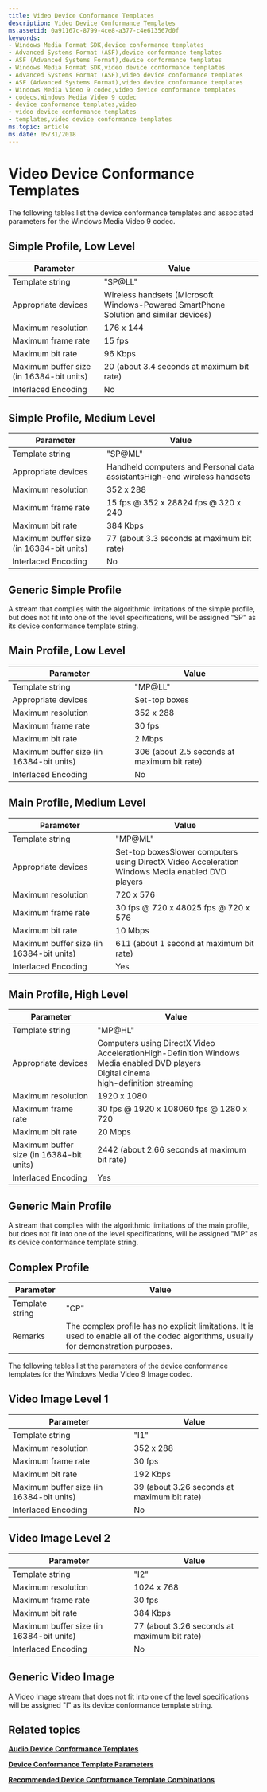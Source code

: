 ```yaml
---
title: Video Device Conformance Templates
description: Video Device Conformance Templates
ms.assetid: 0a91167c-8799-4ce8-a377-c4e613567d0f
keywords:
- Windows Media Format SDK,device conformance templates
- Advanced Systems Format (ASF),device conformance templates
- ASF (Advanced Systems Format),device conformance templates
- Windows Media Format SDK,video device conformance templates
- Advanced Systems Format (ASF),video device conformance templates
- ASF (Advanced Systems Format),video device conformance templates
- Windows Media Video 9 codec,video device conformance templates
- codecs,Windows Media Video 9 codec
- device conformance templates,video
- video device conformance templates
- templates,video device conformance templates
ms.topic: article
ms.date: 05/31/2018
---
```


# Video Device Conformance Templates

The following tables list the device conformance templates and associated parameters for the Windows Media Video 9 codec.

## Simple Profile, Low Level



| Parameter                                | Value                                                                                 |
|------------------------------------------|---------------------------------------------------------------------------------------|
| Template string                          | "SP@LL"                                                                               |
| Appropriate devices                      | Wireless handsets (Microsoft Windows-Powered SmartPhone Solution and similar devices) |
| Maximum resolution                       | 176 x 144                                                                             |
| Maximum frame rate                       | 15 fps                                                                                |
| Maximum bit rate                         | 96 Kbps                                                                               |
| Maximum buffer size (in 16384-bit units) | 20 (about 3.4 seconds at maximum bit rate)                                            |
| Interlaced Encoding                      | No                                                                                    |



 

## Simple Profile, Medium Level



| Parameter                                | Value                                                                                |
|------------------------------------------|--------------------------------------------------------------------------------------|
| Template string                          | "SP@ML"                                                                              |
| Appropriate devices                      | Handheld computers and Personal data assistantsHigh-end wireless handsets<br/> |
| Maximum resolution                       | 352 x 288                                                                            |
| Maximum frame rate                       | 15 fps @ 352 x 28824 fps @ 320 x 240<br/>                                      |
| Maximum bit rate                         | 384 Kbps                                                                             |
| Maximum buffer size (in 16384-bit units) | 77 (about 3.3 seconds at maximum bit rate)                                           |
| Interlaced Encoding                      | No                                                                                   |



 

## Generic Simple Profile

A stream that complies with the algorithmic limitations of the simple profile, but does not fit into one of the level specifications, will be assigned "SP" as its device conformance template string.

## Main Profile, Low Level



| Parameter                                | Value                                       |
|------------------------------------------|---------------------------------------------|
| Template string                          | "MP@LL"                                     |
| Appropriate devices                      | Set-top boxes                               |
| Maximum resolution                       | 352 x 288                                   |
| Maximum frame rate                       | 30 fps                                      |
| Maximum bit rate                         | 2 Mbps                                      |
| Maximum buffer size (in 16384-bit units) | 306 (about 2.5 seconds at maximum bit rate) |
| Interlaced Encoding                      | No                                          |



 

## Main Profile, Medium Level



| Parameter                                | Value                                                                                                                  |
|------------------------------------------|------------------------------------------------------------------------------------------------------------------------|
| Template string                          | "MP@ML"                                                                                                                |
| Appropriate devices                      | Set-top boxesSlower computers using DirectX Video Acceleration<br/> Windows Media enabled DVD players<br/> |
| Maximum resolution                       | 720 x 576                                                                                                              |
| Maximum frame rate                       | 30 fps @ 720 x 48025 fps @ 720 x 576<br/>                                                                        |
| Maximum bit rate                         | 10 Mbps                                                                                                                |
| Maximum buffer size (in 16384-bit units) | 611 (about 1 second at maximum bit rate)                                                                               |
| Interlaced Encoding                      | Yes                                                                                                                    |



 

## Main Profile, High Level



| Parameter                                | Value                                                                                                                                                                 |
|------------------------------------------|-----------------------------------------------------------------------------------------------------------------------------------------------------------------------|
| Template string                          | "MP@HL"                                                                                                                                                               |
| Appropriate devices                      | Computers using DirectX Video AccelerationHigh-Definition Windows Media enabled DVD players<br/> Digital cinema<br/> high-definition streaming<br/> |
| Maximum resolution                       | 1920 x 1080                                                                                                                                                           |
| Maximum frame rate                       | 30 fps @ 1920 x 108060 fps @ 1280 x 720<br/>                                                                                                                    |
| Maximum bit rate                         | 20 Mbps                                                                                                                                                               |
| Maximum buffer size (in 16384-bit units) | 2442 (about 2.66 seconds at maximum bit rate)                                                                                                                         |
| Interlaced Encoding                      | Yes                                                                                                                                                                   |



 

## Generic Main Profile

A stream that complies with the algorithmic limitations of the main profile, but does not fit into one of the level specifications, will be assigned "MP" as its device conformance template string.

## Complex Profile



| Parameter       | Value                                                                                                                                  |
|-----------------|----------------------------------------------------------------------------------------------------------------------------------------|
| Template string | "CP"                                                                                                                                   |
| Remarks         | The complex profile has no explicit limitations. It is used to enable all of the codec algorithms, usually for demonstration purposes. |



 

The following tables list the parameters of the device conformance templates for the Windows Media Video 9 Image codec.

## Video Image Level 1



| Parameter                                | Value                                       |
|------------------------------------------|---------------------------------------------|
| Template string                          | "I1"                                        |
| Maximum resolution                       | 352 x 288                                   |
| Maximum frame rate                       | 30 fps                                      |
| Maximum bit rate                         | 192 Kbps                                    |
| Maximum buffer size (in 16384-bit units) | 39 (about 3.26 seconds at maximum bit rate) |
| Interlaced Encoding                      | No                                          |



 

## Video Image Level 2



| Parameter                                | Value                                       |
|------------------------------------------|---------------------------------------------|
| Template string                          | "I2"                                        |
| Maximum resolution                       | 1024 x 768                                  |
| Maximum frame rate                       | 30 fps                                      |
| Maximum bit rate                         | 384 Kbps                                    |
| Maximum buffer size (in 16384-bit units) | 77 (about 3.26 seconds at maximum bit rate) |
| Interlaced Encoding                      | No                                          |



 

## Generic Video Image

A Video Image stream that does not fit into one of the level specifications will be assigned "I" as its device conformance template string.

## Related topics

<dl> <dt>

[**Audio Device Conformance Templates**](audio-device-conformance-templates.md)
</dt> <dt>

[**Device Conformance Template Parameters**](device-conformance-template-parameters.md)
</dt> <dt>

[**Recommended Device Conformance Template Combinations**](recommended-device-conformance-template-combinations.md)
</dt> </dl>

 

 





